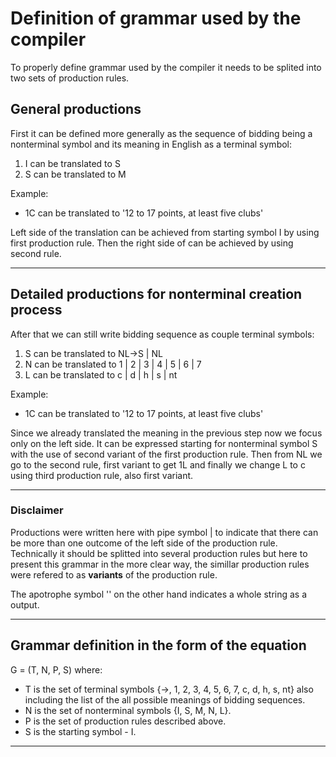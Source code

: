# Definition of grammar used by the compiler

To properly define grammar used by the compiler it needs to be splited into two sets of production rules.

## General productions
First it can be defined more generally as the sequence of bidding being a nonterminal symbol and its meaning in English as a terminal symbol:

1. I can be translated to S
2. S can be translated to M

Example: 

- 1C can be translated to '12 to 17 points, at least five clubs'

Left side of the translation can be achieved from starting symbol I by using first production rule. Then the right side of can be achieved by using second rule.

---
## Detailed productions for nonterminal creation process
After that we can still write bidding sequence as couple terminal symbols:

1. S can be translated to NL->S | NL
2. N can be translated to 1 | 2 | 3 | 4 | 5 | 6 | 7
3. L can be translated to c | d | h | s | nt

Example: 

- 1C can be translated to '12 to 17 points, at least five clubs'

Since we already translated the meaning in the previous step now we focus only on the left side. It can be expressed starting for nonterminal symbol S with the use of second variant of the first production rule. Then from NL we go to the second rule, first variant to get 1L and finally we change L to c using third production rule, also first variant.


---
### Disclaimer

Productions were written here with pipe symbol | to indicate that there can be more than one outcome of the left side of the production rule. Technically it should be splitted into several production rules but here to present this grammar in the more clear way, the simillar production rules were refered to as **variants** of the production rule.

The apotrophe symbol '' on the other hand indicates a whole string as a output. 

---

## Grammar definition in the form of the equation

G = (T, N, P, S) where:

- T is the set of terminal symbols {->, 1, 2, 3, 4, 5, 6, 7, c, d, h, s, nt} also including the list of the all possible meanings of bidding sequences.
- N is the set of nonterminal symbols {I, S, M, N, L}.
- P is the set of production rules described above.
- S is the starting symbol - I.

---